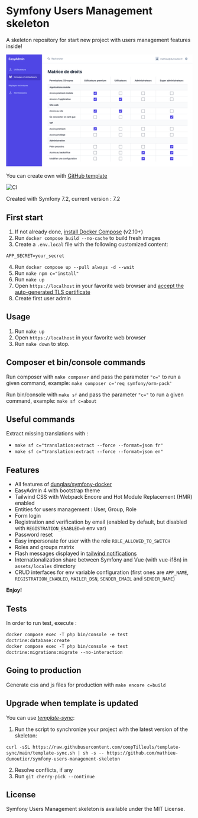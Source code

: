 # Symfony Users Management skeleton

A skeleton repository for start new project with users management features inside!

![Roles and group matrix](/docs/roles-matrix.png)

You can create own with [GitHub template](https://github.com/new?template_name=symfony-users-management-skeleton&template_owner=mathieu-dumoutier)

![CI](https://github.com/mathieu-dumoutier/symfony-users-management-skeleton/workflows/CI/badge.svg)

Created with Symfony 7.2, current version : 7.2

## First start

1. If not already done, [install Docker Compose](https://docs.docker.com/compose/install/) (v2.10+)
2. Run `docker compose build --no-cache` to build fresh images
3. Create a `.env.local` file with the following customized content:
```dotenv
APP_SECRET=your_secret
```
4. Run `docker compose up --pull always -d --wait`
5. Run `make npm c="install"`
6. Run `make up`
7. Open `https://localhost` in your favorite web browser and [accept the auto-generated TLS certificate](https://stackoverflow.com/a/15076602/1352334)
8. Create first user admin

## Usage

1. Run `make up`
2. Open `https://localhost` in your favorite web browser
3. Run `make down` to stop.

## Composer et bin/console commands

Run composer with `make composer` and pass the parameter `"c="` to run a given command, example: `make composer c='req symfony/orm-pack'`

Run bin/console with `make sf` and pass the parameter `"c="` to run a given command, example: `make sf c=about`

## Useful commands

Extract missing translations with :
* `make sf c="translation:extract --force --format=json fr"` 
* `make sf c="translation:extract --force --format=json en"`

## Features

* All features of [dunglas/symfony-docker](https://github.com/dunglas/symfony-docker)
* EasyAdmin 4 with bootstrap theme
* Tailwind CSS with Webpack Encore and Hot Module Replacement (HMR) enabled
* Entities for users management : User, Group, Role
* Form login
* Registration and verification by email (enabled by default, but disabled with `REGISTRATION_ENABLED=0` env var)
* Password reset
* Easy impersonate for user with the role `ROLE_ALLOWED_TO_SWITCH`
* Roles and groups matrix
* Flash messages displayed in [tailwind notifications](https://tailwindui.com/components/application-ui/overlays/notifications)
* Internationalization share between Symfony and Vue (with vue-i18n) in `assets/locales` directory
* CRUD interfaces for env variable configuration (first ones are `APP_NAME`, `REGISTRATION_ENABLED`, `MAILER_DSN`, `SENDER_EMAIL` and `SENDER_NAME`)

**Enjoy!**

## Tests

In order to run test, execute :
```
docker compose exec -T php bin/console -e test doctrine:database:create
docker compose exec -T php bin/console -e test doctrine:migrations:migrate --no-interaction
```

## Going to production

Generate css and js files for production with `make encore c=build`

## Upgrade when template is updated

You can use [*template-sync*](https://github.com/coopTilleuls/template-sync):

1. Run the script to synchronize your project with the latest version of the skeleton:

```console
curl -sSL https://raw.githubusercontent.com/coopTilleuls/template-sync/main/template-sync.sh | sh -s -- https://github.com/mathieu-dumoutier/symfony-users-management-skeleton
```

2. Resolve conflicts, if any
3. Run `git cherry-pick --continue`

## License

Symfony Users Management skeleton is available under the MIT License.
